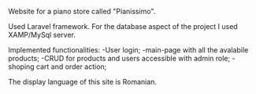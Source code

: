 Website for a piano store called "Pianissimo".

Used Laravel framework. For the database aspect of the project I used XAMP/MySql server.

Implemented functionalities:
-User login;
-main-page with all the avalabile products;
-CRUD for products and users accessible with admin role;
-shoping cart and order action;

The display language of this site is Romanian.
